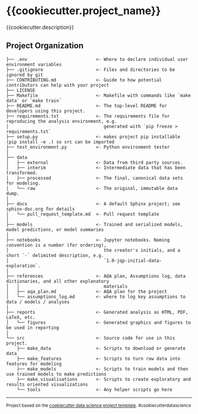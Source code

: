 {{cookiecutter.project_name}}
==============================

{{cookiecutter.description}}

Project Organization
------------

    ├── .env                          <- Where to declare individual user environment variables
    ├── .gitignore                    <- Files and directories to be ignored by git
    ├── CONTRIBUTING.md               <- Guide to how potential contributors can help with your project
    ├── LICENSE
    ├── Makefile                      <- Makefile with commands like `make data` or `make train`
    ├── README.md                     <- The top-level README for developers using this project.
    ├── requirements.txt              <- The requirements file for reproducing the analysis environment, e.g.
    │                                    generated with `pip freeze > requirements.txt`
    ├── setup.py                      <- makes project pip installable (pip install -e .) so src can be imported
    ├── test_environment.py           <- Python environment tester   
    │
    ├── data
    │   ├── external                  <- Data from third party sources.
    │   ├── interim                   <- Intermediate data that has been transformed.
    │   ├── processed                 <- The final, canonical data sets for modeling.
    │   └── raw                       <- The original, immutable data dump.
    │
    ├── docs                          <- A default Sphinx project; see sphinx-doc.org for details
    │   └── pull_request_template.md  <- Pull request template
    │
    ├── models                        <- Trained and serialized models, model predictions, or model summaries
    │
    ├── notebooks                     <- Jupyter notebooks. Naming convention is a number (for ordering),
    │                                    the creator's initials, and a short `-` delimited description, e.g.
    │                                    `1.0-jqp-initial-data-exploration`.
    │
    ├── references                    <- AQA plan, Assumptions log, data dictionaries, and all other explanatory 
    │   │                                materials
    │   ├── aqa_plan.md               <- AQA plan for the project
    │   └── assumptions_log.md        <- where to log key assumptions to data / models / analyses
    │
    ├── reports                       <- Generated analysis as HTML, PDF, LaTeX, etc.
    │   └── figures                   <- Generated graphics and figures to be used in reporting
    │
    └── src                           <- Source code for use in this project.
        ├── make_data                 <- Scripts to download or generate data
        ├── make_features             <- Scripts to turn raw data into features for modeling
        ├── make_models               <- Scripts to train models and then use trained models to make predictions
        ├── make_visualisations       <- Scripts to create exploratory and results oriented visualizations
        └── tools                     <- Any helper scripts go here

--------

<p><small>Project based on the <a target="_blank" href="https://drivendata.github.io/cookiecutter-data-science/">
cookiecutter data science project template</a>. #cookiecutterdatascience</small></p>
